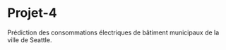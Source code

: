 # Projet-4
Prédiction des consommations électriques de bâtiment municipaux  de la ville de Seattle.
